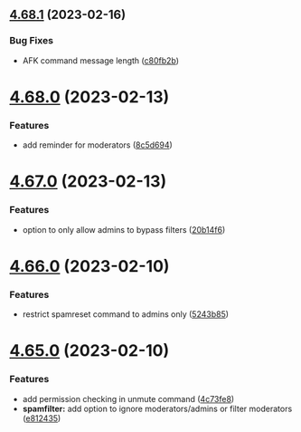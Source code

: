 ## [4.68.1](https://github.com/onesoft-sudo/sudobot/compare/v4.68.0...v4.68.1) (2023-02-16)


### Bug Fixes

* AFK command message length ([c80fb2b](https://github.com/onesoft-sudo/sudobot/commit/c80fb2b7ecb23a3c65bf6ec59572ecec87a96414))



# [4.68.0](https://github.com/onesoft-sudo/sudobot/compare/v4.67.0...v4.68.0) (2023-02-13)


### Features

* add reminder for moderators ([8c5d694](https://github.com/onesoft-sudo/sudobot/commit/8c5d6949dd0ac79188e83f026e668b46d270e156))



# [4.67.0](https://github.com/onesoft-sudo/sudobot/compare/v4.66.0...v4.67.0) (2023-02-13)


### Features

* option to only allow admins to bypass filters ([20b14f6](https://github.com/onesoft-sudo/sudobot/commit/20b14f67e504a029b95fcaf5878bd0c557b2e792))



# [4.66.0](https://github.com/onesoft-sudo/sudobot/compare/v4.65.0...v4.66.0) (2023-02-10)


### Features

* restrict spamreset command to admins only ([5243b85](https://github.com/onesoft-sudo/sudobot/commit/5243b850d3ace52a6af11488af56bc717ba85cfc))



# [4.65.0](https://github.com/onesoft-sudo/sudobot/compare/v4.64.0...v4.65.0) (2023-02-10)


### Features

* add permission checking in unmute command ([4c73fe8](https://github.com/onesoft-sudo/sudobot/commit/4c73fe822404f2a109b71d667d9aceba6031ffbe))
* **spamfilter:** add option to ignore moderators/admins or filter moderators ([e812435](https://github.com/onesoft-sudo/sudobot/commit/e8124352debec1d031cceefb7ba1bca8f013cfe1))



